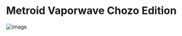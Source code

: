 # Metroid Vaporwave Chozo Edition


![image](https://github.com/ElGatoFiestero/TutorialTemasNintendoSwitch/assets/159089859/39644ae6-3939-4a67-81e1-f0291f9413d1)
